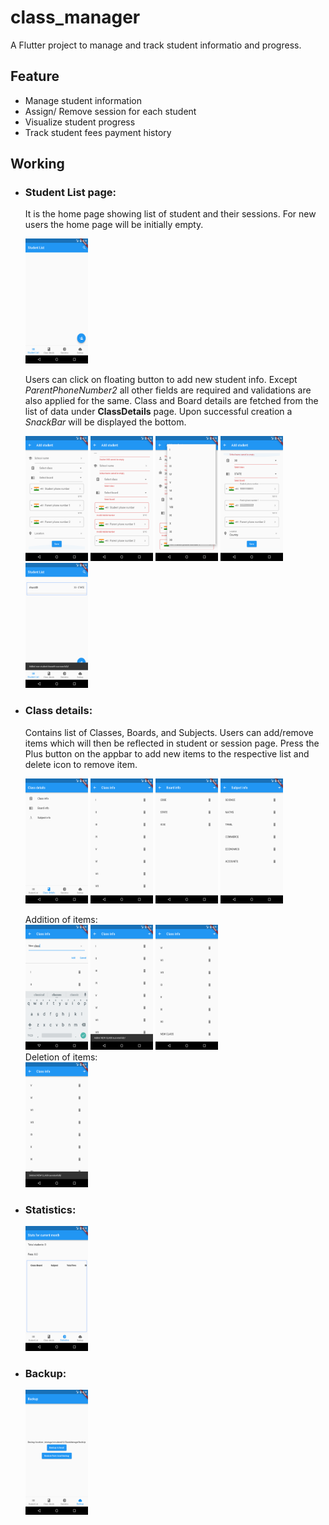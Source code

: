 # class_manager

A Flutter project to manage and track student informatio and progress.

## Feature
- Manage student information
- Assign/ Remove session for each student
- Visualize student progress
- Track student fees payment history

## Working
- ### Student List page: 
  It is the home page showing list of student and their sessions. For new users the home page will be initially empty.
  <p>
    <img src='/Images/HomePage.png' width = 100, height = 200>
  </p>
  Users can click on floating button to add new student info. Except <i>ParentPhoneNumber2</i> all other fields are required and validations are also applied for the same. Class and Board details are fetched from the list of data under <b>ClassDetails</b> page. Upon successful creation a <i>SnackBar</i> will be displayed the bottom.
  <p>
  <img src='/Images/Screenshot_1667227281.png' width = 100, height = 200>
  <img src='/Images/Screenshot_1667227518.png' width = 100, height = 200>
  <img src='/Images/Screenshot_1667227532.png' width = 100, height = 200>
  <img src='/Images/Screenshot_1667227554.png' width = 100, height = 200>
  <img src='/Images/Screenshot_1667227560.png' width = 100, height = 200>
  </p>
  
- ### Class details: 
  Contains list of Classes, Boards, and Subjects. Users can add/remove items which will then be reflected in student or session page. Press the Plus button on the appbar to add new items to the respective list and delete icon to remove item.
  <p>
    <img src='/Images/Screenshot_1667227245.png' width = 100, height = 200>
    <img src='/Images/Screenshot_1667227261.png' width = 100, height = 200>
    <img src='/Images/Screenshot_1667227265.png' width = 100, height = 200>
    <img src='/Images/Screenshot_1667227267.png' width = 100, height = 200>
  
    <p>
      Addition of items:<br>
      <img src='/Images/Screenshot_1667227868.png' width = 100, height = 200>
      <img src='/Images/Screenshot_1667227874.png' width = 100, height = 200>
      <img src='/Images/Screenshot_1667227878.png' width = 100, height = 200><br>
      Deletion of items:<br>
      <img src='/Images/Screenshot_1667227909.png' width = 100, height = 200>
    </p>
  </p>
- ### Statistics: 
  <p>
    <img src='/Images/Screenshot_1667227248.png' width = 100, height = 200>  
  </p>
- ### Backup: 
  <p>
    <img src='/Images/Screenshot_1667227251.png' width = 100, height = 200>  
  </p>

